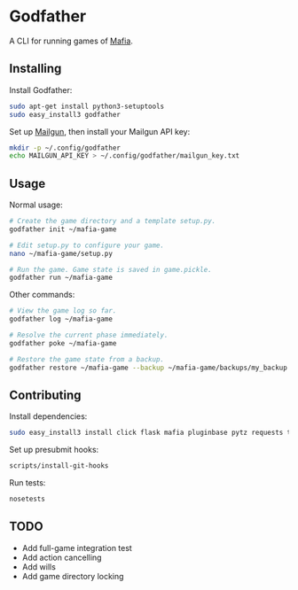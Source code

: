 # Godfather

A CLI for running games of [Mafia](http://wiki.mafiascum.net).


## Installing

Install Godfather:
```sh
sudo apt-get install python3-setuptools
sudo easy_install3 godfather
```

Set up [Mailgun](https://www.mailgun.com), then install your Mailgun API key:
```sh
mkdir -p ~/.config/godfather
echo MAILGUN_API_KEY > ~/.config/godfather/mailgun_key.txt
```


## Usage

Normal usage:
```sh
# Create the game directory and a template setup.py.
godfather init ~/mafia-game

# Edit setup.py to configure your game.
nano ~/mafia-game/setup.py

# Run the game. Game state is saved in game.pickle.
godfather run ~/mafia-game
```

Other commands:
```sh
# View the game log so far.
godfather log ~/mafia-game

# Resolve the current phase immediately.
godfather poke ~/mafia-game

# Restore the game state from a backup.
godfather restore ~/mafia-game --backup ~/mafia-game/backups/my_backup.pickle
```


## Contributing

Install dependencies:
```sh
sudo easy_install3 install click flask mafia pluginbase pytz requests termcolor
```

Set up presubmit hooks:
```sh
scripts/install-git-hooks
```

Run tests:
```sh
nosetests
```


## TODO

- Add full-game integration test
- Add action cancelling
- Add wills
- Add game directory locking
